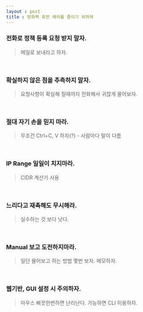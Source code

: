 ```yaml
---
layout : post
title : 방화벽 휴먼 에러를 줄이기 위하여
---
```


### 전화로 정책 등록 요청 받지 말자.

> 메일로 보내라고 하자.

<br/>

### 확실하지 않은 점을 추측하지 말자.

> 요청사항이 확실해 질때까지 전화해서 귀찮게 물어보자.

<br/>

### 절대 자기 손을 믿지 마라.

> 무조건 Ctrl+C, V 하자(?) - 사람마다 말이 다름

<br/>

### IP Range 일일이 치지마라.

> CIDR 계산기 사용

<br/>

### 느리다고 재촉해도 무시해라.

> 실수하는 것 보다 낫다.

<br/>

### Manual 보고 도전하지마라.

> 일단 물어보고 하는 방법 몇번 보자. 메모하자.

<br/>

### 웹기반, GUI 설정 시 주의하자.

>마우스 삐끗한번하면 난리난다. 가능하면 CLI 이용하자.

<br/>

